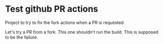 # Test github PR actions

Project to try to fix the fork actions when a PR is requested

Let's try a PR from a fork. This one shouldn't run the build. This is supposed to be the failure.